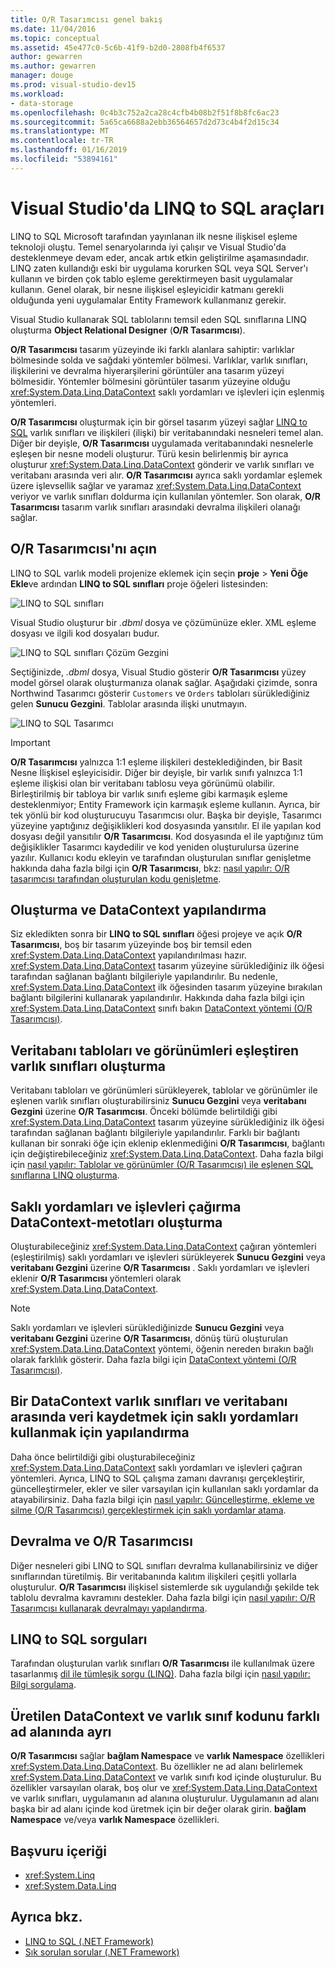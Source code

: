 ```yaml
---
title: O/R Tasarımcısı genel bakış
ms.date: 11/04/2016
ms.topic: conceptual
ms.assetid: 45e477c0-5c6b-41f9-b2d0-2808fb4f6537
author: gewarren
ms.author: gewarren
manager: douge
ms.prod: visual-studio-dev15
ms.workload:
- data-storage
ms.openlocfilehash: 0c4b3c752a2ca28c4cfb4b08b2f51f8b8fc6ac23
ms.sourcegitcommit: 5a65ca6688a2ebb36564657d2d73c4b4f2d15c34
ms.translationtype: MT
ms.contentlocale: tr-TR
ms.lasthandoff: 01/16/2019
ms.locfileid: "53894161"
---
```

# <a name="linq-to-sql-tools-in-visual-studio"></a>Visual Studio'da LINQ to SQL araçları

LINQ to SQL Microsoft tarafından yayınlanan ilk nesne ilişkisel eşleme teknoloji oluştu. Temel senaryolarında iyi çalışır ve Visual Studio'da desteklenmeye devam eder, ancak artık etkin geliştirilme aşamasındadır. LINQ zaten kullandığı eski bir uygulama korurken SQL veya SQL Server'ı kullanın ve birden çok tablo eşleme gerektirmeyen basit uygulamalar kullanın. Genel olarak, bir nesne ilişkisel eşleyicidir katmanı gerekli olduğunda yeni uygulamalar Entity Framework kullanmanız gerekir.

Visual Studio kullanarak SQL tablolarını temsil eden SQL sınıflarına LINQ oluşturma **Object Relational Designer** (**O/R Tasarımcısı**).

**O/R Tasarımcısı** tasarım yüzeyinde iki farklı alanlara sahiptir: varlıklar bölmesinde solda ve sağdaki yöntemler bölmesi. Varlıklar, varlık sınıfları, ilişkilerini ve devralma hiyerarşilerini görüntüler ana tasarım yüzeyi bölmesidir. Yöntemler bölmesini görüntüler tasarım yüzeyine olduğu <xref:System.Data.Linq.DataContext> saklı yordamları ve işlevleri için eşlenmiş yöntemleri.

**O/R Tasarımcısı** oluşturmak için bir görsel tasarım yüzeyi sağlar [LINQ to SQL](/dotnet/framework/data/adonet/sql/linq/index) varlık sınıfları ve ilişkileri (ilişki) bir veritabanındaki nesneleri temel alan. Diğer bir deyişle, **O/R Tasarımcısı** uygulamada veritabanındaki nesnelerle eşleşen bir nesne modeli oluşturur. Türü kesin belirlenmiş bir ayrıca oluşturur <xref:System.Data.Linq.DataContext> gönderir ve varlık sınıfları ve veritabanı arasında veri alır. **O/R Tasarımcısı** ayrıca saklı yordamlar eşlemek üzere işlevsellik sağlar ve yaramaz <xref:System.Data.Linq.DataContext> veriyor ve varlık sınıfları doldurma için kullanılan yöntemler. Son olarak, **O/R Tasarımcısı** tasarım varlık sınıfları arasındaki devralma ilişkileri olanağı sağlar.

## <a name="open-the-or-designer"></a>O/R Tasarımcısı'nı açın

LINQ to SQL varlık modeli projenize eklemek için seçin **proje** > **Yeni Öğe Ekle**ve ardından **LINQ to SQL sınıfları** proje öğeleri listesinden:

![LINQ to SQL sınıfları](../data-tools/media/raddata-linq-to-sql-classes.png)

Visual Studio oluşturur bir *.dbml* dosya ve çözümünüze ekler. XML eşleme dosyası ve ilgili kod dosyaları budur.

![LINQ to SQL sınıfları Çözüm Gezgini](../data-tools/media/raddata-linq-to-sql-classes-in-solution-explorer.png)

Seçtiğinizde, *.dbml* dosya, Visual Studio gösterir **O/R Tasarımcısı** yüzey model görsel olarak oluşturmanıza olanak sağlar. Aşağıdaki çizimde, sonra Northwind Tasarımcı gösterir `Customers` ve `Orders` tabloları sürüklediğiniz gelen **Sunucu Gezgini**. Tablolar arasında ilişki unutmayın.

![LINQ to SQL Tasarımcı](../data-tools/media/raddata-linq-to-sql-designer.png)

> [!IMPORTANT]
> **O/R Tasarımcısı** yalnızca 1:1 eşleme ilişkileri desteklediğinden, bir Basit Nesne İlişkisel eşleyicisidir. Diğer bir deyişle, bir varlık sınıfı yalnızca 1:1 eşleme ilişkisi olan bir veritabanı tablosu veya görünümü olabilir. Birleştirilmiş bir tabloya bir varlık sınıfı eşleme gibi karmaşık eşleme desteklenmiyor; Entity Framework için karmaşık eşleme kullanın. Ayrıca, bir tek yönlü bir kod oluşturucuyu Tasarımcısı olur. Başka bir deyişle, Tasarımcı yüzeyine yaptığınız değişiklikleri kod dosyasında yansıtılır. El ile yapılan kod dosyası değil yansıtılır **O/R Tasarımcısı**. Kod dosyasında el ile yaptığınız tüm değişiklikler Tasarımcı kaydedilir ve kod yeniden oluşturulursa üzerine yazılır. Kullanıcı kodu ekleyin ve tarafından oluşturulan sınıflar genişletme hakkında daha fazla bilgi için **O/R Tasarımcısı**, bkz: [nasıl yapılır: O/R tasarımcısı tarafından oluşturulan kodu genişletme](../data-tools/how-to-extend-code-generated-by-the-o-r-designer.md).

## <a name="create-and-configure-the-datacontext"></a>Oluşturma ve DataContext yapılandırma

Siz ekledikten sonra bir **LINQ to SQL sınıfları** öğesi projeye ve açık **O/R Tasarımcısı**, boş bir tasarım yüzeyinde boş bir temsil eden <xref:System.Data.Linq.DataContext> yapılandırılması hazır. <xref:System.Data.Linq.DataContext> tasarım yüzeyine sürüklediğiniz ilk öğesi tarafından sağlanan bağlantı bilgileriyle yapılandırılır. Bu nedenle, <xref:System.Data.Linq.DataContext> ilk öğesinden tasarım yüzeyine bırakılan bağlantı bilgilerini kullanarak yapılandırılır. Hakkında daha fazla bilgi için <xref:System.Data.Linq.DataContext> sınıfı bakın [DataContext yöntemi (O/R Tasarımcısı)](../data-tools/datacontext-methods-o-r-designer.md).

## <a name="create-entity-classes-that-map-to-database-tables-and-views"></a>Veritabanı tabloları ve görünümleri eşleştiren varlık sınıfları oluşturma

Veritabanı tabloları ve görünümleri sürükleyerek, tablolar ve görünümler ile eşlenen varlık sınıfları oluşturabilirsiniz **Sunucu Gezgini** veya **veritabanı Gezgini** üzerine **O/R Tasarımcısı**. Önceki bölümde belirtildiği gibi <xref:System.Data.Linq.DataContext> tasarım yüzeyine sürüklediğiniz ilk öğesi tarafından sağlanan bağlantı bilgileriyle yapılandırılır. Farklı bir bağlantı kullanan bir sonraki öğe için eklenip eklenmediğini **O/R Tasarımcısı**, bağlantı için değiştirebileceğiniz <xref:System.Data.Linq.DataContext>. Daha fazla bilgi için [nasıl yapılır: Tablolar ve görünümler (O/R Tasarımcısı) ile eşlenen SQL sınıflarına LINQ oluşturma](../data-tools/how-to-create-linq-to-sql-classes-mapped-to-tables-and-views-o-r-designer.md).

## <a name="create-datacontext-methods-that-call-stored-procedures-and-functions"></a>Saklı yordamları ve işlevleri çağırma DataContext-metotları oluşturma

Oluşturabileceğiniz <xref:System.Data.Linq.DataContext> çağıran yöntemleri (eşleştirilmiş) saklı yordamları ve işlevleri sürükleyerek **Sunucu Gezgini** veya **veritabanı Gezgini** üzerine **O/R Tasarımcısı** . Saklı yordamları ve işlevleri eklenir **O/R Tasarımcısı** yöntemleri olarak <xref:System.Data.Linq.DataContext>.

> [!NOTE]
> Saklı yordamları ve işlevleri sürüklediğinizde **Sunucu Gezgini** veya **veritabanı Gezgini** üzerine **O/R Tasarımcısı**, dönüş türü oluşturulan <xref:System.Data.Linq.DataContext> yöntemi, öğenin nereden bırakın bağlı olarak farklılık gösterir. Daha fazla bilgi için [DataContext yöntemi (O/R Tasarımcısı)](../data-tools/datacontext-methods-o-r-designer.md).

## <a name="configure-a-datacontext-to-use-stored-procedures-to-save-data-between-entity-classes-and-a-database"></a>Bir DataContext varlık sınıfları ve veritabanı arasında veri kaydetmek için saklı yordamları kullanmak için yapılandırma

Daha önce belirtildiği gibi oluşturabileceğiniz <xref:System.Data.Linq.DataContext> saklı yordamları ve işlevleri çağıran yöntemleri. Ayrıca, LINQ to SQL çalışma zamanı davranışı gerçekleştirir, güncelleştirmeler, ekler ve siler varsayılan için kullanılan saklı yordamlar da atayabilirsiniz. Daha fazla bilgi için [nasıl yapılır: Güncelleştirme, ekleme ve silme (O/R Tasarımcısı) gerçekleştirmek için saklı yordamlar atama](../data-tools/how-to-assign-stored-procedures-to-perform-updates-inserts-and-deletes-o-r-designer.md).

## <a name="inheritance-and-the-or-designer"></a>Devralma ve O/R Tasarımcısı

Diğer nesneleri gibi LINQ to SQL sınıfları devralma kullanabilirsiniz ve diğer sınıflarından türetilmiş. Bir veritabanında kalıtım ilişkileri çeşitli yollarla oluşturulur. **O/R Tasarımcısı** ilişkisel sistemlerde sık uygulandığı şekilde tek tablolu devralma kavramını destekler. Daha fazla bilgi için [nasıl yapılır: O/R Tasarımcısı kullanarak devralmayı yapılandırma](../data-tools/how-to-configure-inheritance-by-using-the-o-r-designer.md).

## <a name="linq-to-sql-queries"></a>LINQ to SQL sorguları

Tarafından oluşturulan varlık sınıfları **O/R Tasarımcısı** ile kullanılmak üzere tasarlanmış [dil ile tümleşik sorgu (LINQ)](/dotnet/csharp/linq/). Daha fazla bilgi için [nasıl yapılır: Bilgi sorgulama](/dotnet/framework/data/adonet/sql/linq/how-to-query-for-information).

## <a name="separate-the-generated-datacontext-and-entity-class-code-into-different-namespaces"></a>Üretilen DataContext ve varlık sınıf kodunu farklı ad alanında ayrı

**O/R Tasarımcısı** sağlar **bağlam Namespace** ve **varlık Namespace** özellikleri <xref:System.Data.Linq.DataContext>. Bu özellikler ne ad alanı belirlemek <xref:System.Data.Linq.DataContext> ve varlık sınıfı kod içinde oluşturulur. Bu özellikler varsayılan olarak, boş olur ve <xref:System.Data.Linq.DataContext> ve varlık sınıfları, uygulamanın ad alanına oluşturulur. Uygulamanın ad alanı başka bir ad alanı içinde kod üretmek için bir değer olarak girin. **bağlam Namespace** ve/veya **varlık Namespace** özellikleri.

## <a name="reference-content"></a>Başvuru içeriği

- <xref:System.Linq>
- <xref:System.Data.Linq>

## <a name="see-also"></a>Ayrıca bkz.

- [LINQ to SQL (.NET Framework)](/dotnet/framework/data/adonet/sql/linq/index)
- [Sık sorulan sorular (.NET Framework)](/dotnet/framework/data/adonet/sql/linq/frequently-asked-questions)